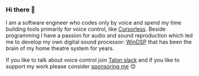 ### Hi there 👋

I am a software engineer who codes only by voice and spend my time building tools primarily for voice control, like [Cursorless](https://www.cursorless.org). Beside programming I have a passion for audio and sound reproduction which led me to develop my own digital sound processor: [WinDSP](https://github.com/AndreasArvidsson/WinDSP) that has been the brain of my home theatre system for years. 

If you like to talk about voice control join [Talon slack](https://talonvoice.slack.com) and if you like to support my work please consider [sponsoring me](https://github.com/sponsors/AndreasArvidsson) :blush:

<!--
**AndreasArvidsson/AndreasArvidsson** is a ✨ _special_ ✨ repository because its `README.md` (this file) appears on your GitHub profile.

Here are some ideas to get you started:

- 🔭 I’m currently working on ...
- 🌱 I’m currently learning ...
- 👯 I’m looking to collaborate on ...
- 🤔 I’m looking for help with ...
- 💬 Ask me about ...
- 📫 How to reach me: ...
- 😄 Pronouns: ...
- ⚡ Fun fact: ...
-->
